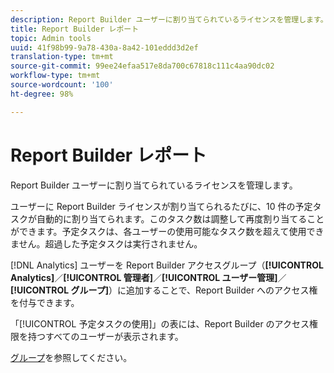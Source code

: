 ```yaml
---
description: Report Builder ユーザーに割り当てられているライセンスを管理します。
title: Report Builder レポート
topic: Admin tools
uuid: 41f98b99-9a78-430a-8a42-101eddd3d2ef
translation-type: tm+mt
source-git-commit: 99ee24efaa517e8da700c67818c111c4aa90dc02
workflow-type: tm+mt
source-wordcount: '100'
ht-degree: 98%

---
```



# Report Builder レポート

Report Builder ユーザーに割り当てられているライセンスを管理します。

ユーザーに Report Builder ライセンスが割り当てられるたびに、10 件の予定タスクが自動的に割り当てられます。このタスク数は調整して再度割り当てることができます。予定タスクは、各ユーザーの使用可能なタスク数を超えて使用できません。超過した予定タスクは実行されません。

[!DNL Analytics] ユーザーを Report Builder アクセスグループ（**[!UICONTROL Analytics]**／**[!UICONTROL 管理者]**／**[!UICONTROL ユーザー管理]**／**[!UICONTROL グループ]**）に追加することで、Report Builder へのアクセス権を付与できます。

「[!UICONTROL 予定タスクの使用]」の表には、Report Builder のアクセス権限を持つすべてのユーザーが表示されます。

[グループ](/help/admin/user-management2/c-user-groups/groups.md)を参照してください。
